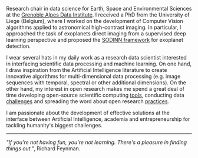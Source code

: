 Research chair in data science for Earth, Space and Environmental Sciences at the [Grenoble Alpes Data Institute](https://data-institute.univ-grenoble-alpes.fr/). I received a PhD from the University of Liege (Belgium), where I worked on the development of Computer Vision algorithms applied to astronomical high-contrast imaging. In particular, I approached the task of exoplanets direct imaging from a supervised deep learning perspective and proposed the [SODINN framework](https://www.aanda.org/articles/aa/abs/2018/05/aa31961-17/aa31961-17.html) for exoplanet detection. 

I wear several hats in my daily work as a research data scientist interested in interfacing scientific data processing and machine learning. On one hand, I draw inspiration from the Artificial Intelligence literature to create innovative algorithms for multi-dimensional data processing (e.g. image sequences with temporal, spectral or other additional dimensions). On the other hand, my interest in open research makes me spend a great deal of time developing open-source scientific computing [tools](https://github.com/carlgogo/), conducting data [challenges](https://exoplanet-imaging-challenge.github.io/) and spreading the word about open research [practices](https://grenoble-alpes-data-institute.github.io/2018-05-31-grenoble-software-carpentry/).

I am passionate about the development of effective solutions at the interface between Artificial Intelligence, academia and entrepreneurship for tackling humanity's biggest challenges.   


------------

_"If you're not having fun, you're not learning. There's a pleasure in finding things out."_, Richard Feynman.